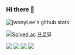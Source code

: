 ### Hi there 👋

![jwonyLee's github stats](https://github-readme-stats.vercel.app/api?username=jwonyLee&show_icons=true&theme=graywhite)

[![Solved.ac 프로필](http://mazassumnida.wtf/api/v2/generate_badge?boj=jwonylee&cache=c)](https://solved.ac/jwonylee)

<a href="https://www.notion.so/jwonylee/JiWon-Lee-e7f6d611d94042408fdf59d49fb46b2d" target="_blank" rel="noopener"><img src="https://img.shields.io/badge/Portfolio-000000?logo=Notion&logoColor=white"/></a> <a href="https://www.linkedin.com/in/jwonylee/" target="_blank" rel="noopener"><img src="https://img.shields.io/badge/LinkedIn-0077B5?logo=LinkedIn&logoColor=white" /></a> <a href="https://twitter.com/_rieul_" target="_blank" rel="noopener"><img src="https://img.shields.io/badge/Twitter-1DA1F2?logo=Twitter&logoColor=white" /></a> <a href="mailto:jiwon.swdev@gmail.com" rel="noopener"><img src="https://img.shields.io/badge/Email-D14836?logo=Gmail&logoColor=white" /></a>
